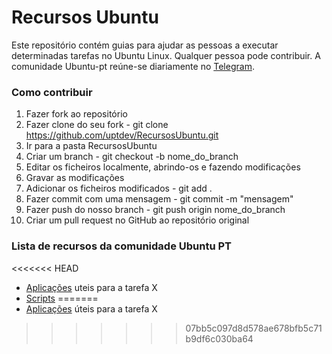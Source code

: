# Recursos Ubuntu

Este repositório contém guias para ajudar as pessoas a executar determinadas tarefas no Ubuntu Linux. Qualquer pessoa pode contribuir. A comunidade Ubuntu-pt reúne-se diariamente no [Telegram](https://t.me/ubuntuptgeral).

### Como contribuir
1. Fazer fork ao repositório
2. Fazer clone do seu fork - git clone https://github.com/uptdev/RecursosUbuntu.git
3. Ir para a pasta RecursosUbuntu
4. Criar um branch - git checkout -b nome_do_branch
5. Editar os ficheiros localmente, abrindo-os e fazendo modificações
6. Gravar as modificações
4. Adicionar os ficheiros modificados - git add .
5. Fazer commit com uma mensagem - git commit -m "mensagem"
6. Fazer push do nosso branch - git push origin nome_do_branch
7. Criar um pull request no GitHub ao repositório original

### Lista de recursos da comunidade Ubuntu PT
<<<<<<< HEAD
- [Aplicações](https://github.com/uptdev/RecursosUbuntu/blob/master/aplicacoes.md) uteis para a tarefa X
- [Scripts](https://github.com/uptdev/RecursosUbuntu/blob/master/scripts.md)
=======
- [Aplicações](https://github.com/uptdev/RecursosUbuntu/blob/master/aplicacoes.md) úteis para a tarefa X
>>>>>>> 07bb5c097d8d578ae678bfb5c71b9df6c030ba64
